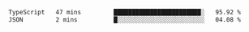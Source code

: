 <!--START_SECTION:waka-->

```txt
TypeScript   47 mins         ████████████████████████░   95.92 %
JSON         2 mins          █░░░░░░░░░░░░░░░░░░░░░░░░   04.08 %
```

<!--END_SECTION:waka-->